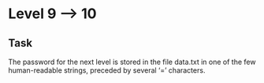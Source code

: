 # Level 9 --> 10

## Task 
The password for the next level is stored in the file data.txt in one of the few human-readable strings, preceded by several ‘=’ characters.
